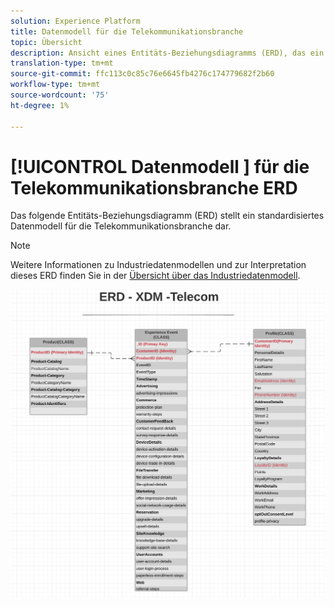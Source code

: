 ```yaml
---
solution: Experience Platform
title: Datenmodell für die Telekommunikationsbranche
topic: Übersicht
description: Ansicht eines Entitäts-Beziehungsdiagramms (ERD), das ein standardisiertes Datenmodell für die Telekommunikationsbranche beschreibt, das mit Experience Data Model (XDM) kompatibel ist und in Adobe Experience Platform verwendet werden kann.
translation-type: tm+mt
source-git-commit: ffc113c0c85c76e6645fb4276c174779682f2b60
workflow-type: tm+mt
source-wordcount: '75'
ht-degree: 1%

---
```



# [!UICONTROL Datenmodell ] für die Telekommunikationsbranche ERD

Das folgende Entitäts-Beziehungsdiagramm (ERD) stellt ein standardisiertes Datenmodell für die Telekommunikationsbranche dar.

>[!NOTE]
>
>Weitere Informationen zu Industriedatenmodellen und zur Interpretation dieses ERD finden Sie in der [Übersicht über das Industriedatenmodell](./overview.md).

![](../../images/industries/telecom.png)